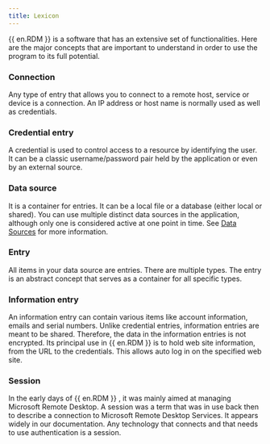 ```yaml
---
title: Lexicon
---
```

{{ en.RDM }} is a software that has an extensive set of functionalities. Here are the major concepts that are important to understand in order to use the program to its full potential.  

### Connection 

Any type of entry that allows you to connect to a remote host, service or device is a connection. An IP address or host name is normally used as well as credentials. 

### Credential entry 

A credential is used to control access to a resource by identifying the user. It can be a classic username/password pair held by the application or even by an external source. 

### Data source 

It is a container for entries. It can be a local file or a database (either local or shared). You can use multiple distinct data sources in the application, although only one is considered active at one point in time. See [Data Sources](/rdm/mac/data-sources/) for more information. 

### Entry 

All items in your data source are entries. There are multiple types. The entry is an abstract concept that serves as a container for all specific types. 

### Information entry 

An information entry can contain various items like account information, emails and serial numbers. Unlike credential entries, information entries are meant to be shared. Therefore, the data in the information entries is not encrypted. Its principal use in {{ en.RDM }} is to hold web site information, from the URL to the credentials. This allows auto log in on the specified web site. 

### Session 

In the early days of {{ en.RDM }} , it was mainly aimed at managing Microsoft Remote Desktop. A session was a term that was in use back then to describe a connection to Microsoft Remote Desktop Services. It appears widely in our documentation. Any technology that connects and that needs to use authentication is a session. 

